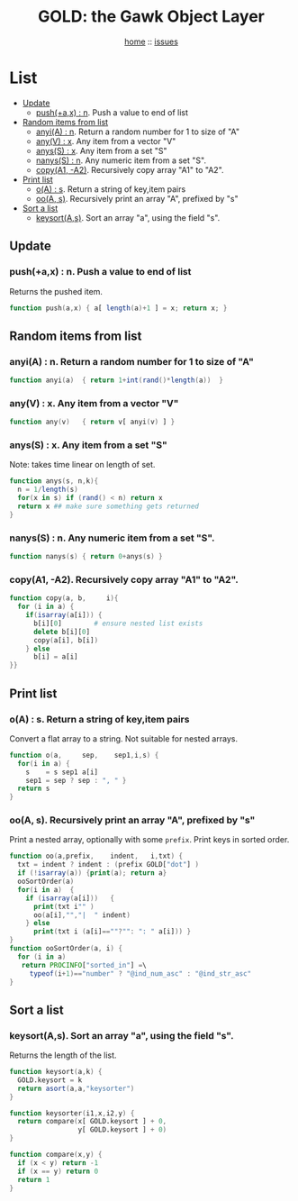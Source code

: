 <a name=top>
<h1 align=center>GOLD: the Gawk Object Layer</h1>
<p  align=center>
<a href="http://github.com/golden/one/master/blob/README.md#top">home</a> :: 
<a href="http://github.com/golden/issues">issues</a> 
</p>


# List

- [Update](#update) 
    - [push(+a,x) : n](#pushax--n--push-a-value-to-end-of-list). Push a value to end of list
- [Random items from list](#random-items-from-list) 
    - [anyi(A) : n](#anyia--n--return-a-random-number-for-1-to-size-of-a). Return a random number for 1 to size of "A"
    - [any(V) : x](#anyv--x-any-item-from-a-vector-v). Any item from a vector "V"
    - [anys(S) : x](#anyss--x-any-item-from-a-set-s). Any item from a set "S"
    - [nanys(S) : n](#nanyss--n--any-numeric-item-from-a-set-s). Any numeric item from a set "S".
    - [copy(A1, -A2)](#copya1--a2-recursively-copy-array-a1-to-a2). Recursively copy array "A1" to "A2".
- [Print list](#print-list) 
    - [o(A) : s](#oa--s--return-a-string-of-keyitem-pairs). Return a string of key,item pairs
    - [oo(A, s)](#ooa-s-recursively-print-an-array-a-prefixed-by-s). Recursively print an array "A", prefixed by "s"
- [Sort a list](#sort-a-list) 
    - [keysort(A,s)](#keysortas-sort-an-array-a-using-the-field-s). Sort an array "a", using the field "s".


## Update

### push(+a,x) : n.  Push a value to end of list
Returns the pushed item.
```awk
function push(a,x) { a[ length(a)+1 ] = x; return x; }
```

## Random items from list

### anyi(A) : n.  Return a random number for 1 to size of "A"
```awk
function anyi(a)  { return 1+int(rand()*length(a))  }
```

### any(V) : x. Any item from a vector "V"
```awk
function any(v)   { return v[ anyi(v) ] }
```

### anys(S) : x. Any item from a set "S"
Note: takes time linear on length of set.
```awk
function anys(s, n,k){
  n = 1/length(s) 
  for(x in s) if (rand() < n) return x
  return x ## make sure something gets returned
}
```

### nanys(S) : n.  Any numeric item from a set "S".
```awk
function nanys(s) { return 0+anys(s) }
```

### copy(A1, -A2). Recursively copy array "A1" to "A2".
```awk
function copy(a, b,     i){
  for (i in a) {
    if(isarray(a[i])) {
      b[i][0]        # ensure nested list exists
      delete b[i][0] 
      copy(a[i], b[i])
    } else 
      b[i] = a[i] 
}}
```      
## Print list
### o(A) : s.  Return a string of key,item pairs 
Convert a flat array to a string. Not suitable for nested arrays.

```awk
function o(a,     sep,    sep1,i,s) {
  for(i in a) {
    s    = s sep1 a[i]
    sep1 = sep ? sep : ", " }
  return s 
}
```      
### oo(A, s). Recursively print an array "A", prefixed by "s"
Print a nested array, optionally with some `prefix`.
Print keys in sorted order.

```awk
function oo(a,prefix,    indent,   i,txt) {
  txt = indent ? indent : (prefix GOLD["dot"] )
  if (!isarray(a)) {print(a); return a}
  ooSortOrder(a)
  for(i in a)  {
    if (isarray(a[i]))   {
      print(txt i"" )
      oo(a[i],"","|  " indent)
    } else
      print(txt i (a[i]==""?"": ": " a[i])) }
}
function ooSortOrder(a, i) {
  for (i in a)
   return PROCINFO["sorted_in"] =\
     typeof(i+1)=="number" ? "@ind_num_asc" : "@ind_str_asc"
}
```

## Sort a list
### keysort(A,s). Sort an array "a", using the field "s". 
Returns the length of the list.
```awk
function keysort(a,k) {
  GOLD.keysort = k
  return asort(a,a,"keysorter")
}

function keysorter(i1,x,i2,y) {
  return compare(x[ GOLD.keysort ] + 0,
                 y[ GOLD.keysort ] + 0)
} 

function compare(x,y) {
  if (x < y) return -1
  if (x == y) return 0
  return 1
}
```
